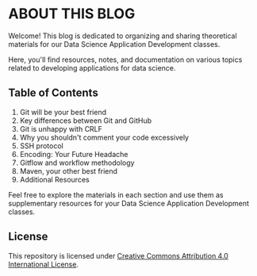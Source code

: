 # ABOUT THIS BLOG

Welcome! This blog is dedicated to organizing and sharing theoretical materials for our Data Science Application Development classes.

Here, you'll find resources, notes, and documentation on various topics related to developing applications for data science.

## Table of Contents

1. Git will be your best friend
2. Key differences between Git and GitHub
3. Git is unhappy with CRLF
4. Why you shouldn't comment your code excessively
5. SSH protocol
6. Encoding: Your Future Headache
7. Gitflow and workflow methodology
8. Maven, your other best friend
9. Additional Resources

Feel free to explore the materials in each section and use them as supplementary resources for your Data Science Application Development classes.

## License

This repository is licensed under [Creative Commons Attribution 4.0 International License](LICENSE).
